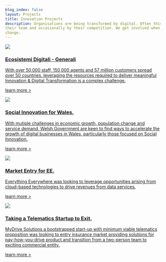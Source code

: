 ```yaml
---
blog_index: false
layout: Projects
title: Innovation Projects
description: Organisations are being transformed by digital. Often this is driven by their customers, sometimes by
their team and occasionally by their competition. We get involved when you, the leadership decides it’s time for
change.
---
```

<section class="p-4">
<div class="flex flex-wrap">
<!--project start-->
<a href="/projects/generali-edge.html" class="block bg-white md:max-w-xs md:mx-4 p-4 my-4 mb-8 shadow-green border-2 border-green text-blue no-underline hover:bg-green-lightest hover:border-green-darker">
<div class="bg-green -m-4 p-4 text-center">
<img src="/logos/generali.svg" class=" h-32 mx-auto">
</div>
<div class="mt-8">
<h3 class=" font-serif font-semibold text-2xl py-2 leading-tight">Ecosistemi Digitali - Generali</h3>
<p class="pb-2">With over 50,000 staff, 150,000 agents and 57 million customers spread over 50
countries, leveraging the resources required to deliver meaningful Innovation & Digital
Transformation is a complex challenge.</p>
<p class="underline italic pt-4">learn more ></p>
</div>
</a>
<!--project end-->
<!--project start-->
<a href="/projects/welsh-government-zealous.html" class="block bg-white md:max-w-xs md:mx-4 p-4 my-4 mb-8 shadow-green border-2 border-green text-blue no-underline hover:bg-green-lightest hover:border-green-darker">
<div class="bg-green -m-4 p-4 text-center">
<img src="/logos/welshgovt.svg" class=" h-32 mx-auto">
</div>
<div class="mt-8">
<h3 class=" font-serif font-semibold text-2xl py-2 leading-tight">Social Innovation for Wales.</h3>
<p class="pb-2">With mutiple challenges in economic growth, population change and service demand, Welsh
Government are keen to find ways to accelerate the growth of digital businesses in Wales,
particularly those focused on Social Innovation.</p>
<p class="underline italic pt-4">learn more ></p>
</div>
</a>
<!--project end-->
<!--project start-->
<a href="/projects/ee-market-entry.html" class="block bg-white md:max-w-xs md:mx-4 p-4 my-4 mb-8 shadow-green border-2 border-green text-blue no-underline hover:bg-green-lightest hover:border-green-darker">
<div class="bg-green -m-4 p-4 text-center">
<img src="/logos/ee.svg" class="h-32 mx-auto">
</div>
<div class="mt-8">
<h3 class=" font-serif font-semibold text-2xl py-2 leading-tight">Market Entry for EE.</h3>
<p class="pb-2">Everything Everywhere was looking to leverage opportunities arising from cloud-based
technologies to drive revenues from data services.</p>
<p class="underline italic pt-4">learn more ></p>
</div>
</a>
<!--project end-->
<!--project start-->
<a href="/projects/mydrive-exit.html" class="block bg-white md:max-w-xs md:mx-4 p-4 my-4 mb-8 shadow-green border-2 border-green text-blue no-underline hover:bg-green-lightest hover:border-green-darker">
<div class="bg-green -m-4 p-4 text-center">
<img src="/logos/mydrive.svg" class="h-32 mx-auto">
</div>
<div class="mt-8">
<h3 class=" font-serif font-semibold text-2xl py-2 leading-tight">Taking a Telematics Startup to Exit.</h3>
<p class="pb-2">MyDrive Solutions a bootstrapped start-up with minimum viable telematics proposition
was looking to entry insurance market providing solutions for pay-how-you-drive product and
transition from a two-person team to exciting commercial entity.</p>
<p class="underline italic pt-4">learn more ></p>
</div>
</a>
<!--project end-->
</div>
</section>